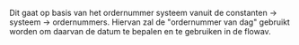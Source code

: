 Dit gaat op basis van het ordernummer systeem vanuit de constanten -> systeem -> ordernummers. Hiervan zal de "ordernummer van dag" gebruikt worden om daarvan de datum te bepalen en te gebruiken in de flowav.